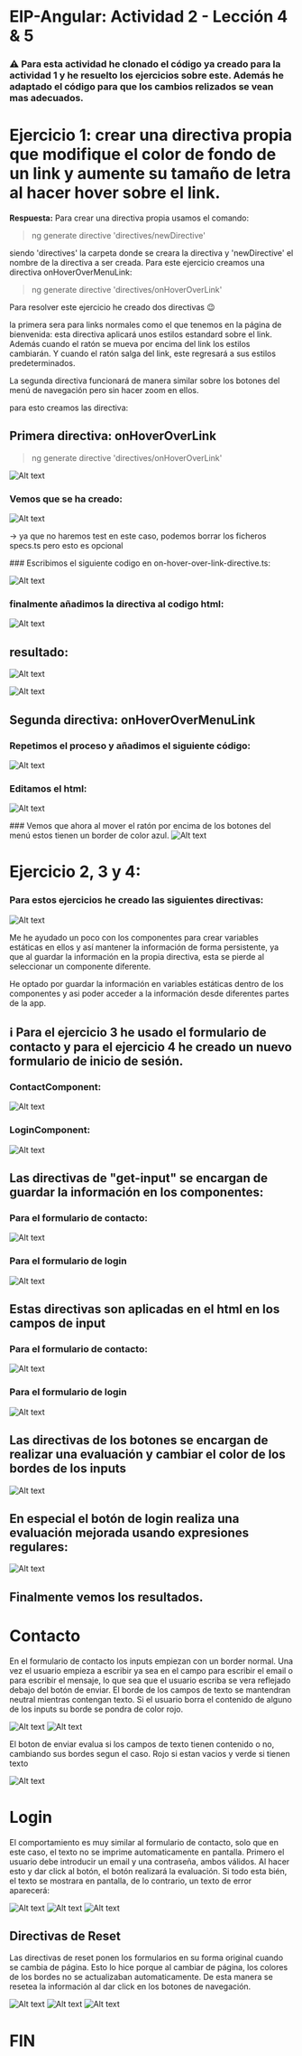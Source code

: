 # EIP-Angular: Actividad 2 - Lección 4 & 5

### ⚠️ Para esta actividad he clonado el código ya creado para la actividad 1 y he resuelto los ejercicios sobre este. Además he adaptado el código para que los cambios relizados se vean mas adecuados.


# Ejercicio 1: crear una directiva propia que modifique el color de fondo de un link y aumente su tamaño de letra al hacer hover sobre el link.

**Respuesta:**
Para crear una directiva propia usamos el comando: 

> ng generate directive 'directives/newDirective'

siendo 'directives' la carpeta donde se creara la directiva y 'newDirective' el nombre de la directiva a ser creada. Para este ejercicio creamos una directiva onHoverOverMenuLink:

> ng generate directive 'directives/onHoverOverLink'

Para resolver este ejercicio he creado dos directivas 😉

la primera sera para links normales como el que tenemos en la página de bienvenida: esta directiva aplicará unos estilos estandard sobre el link. Además cuando el ratón se mueva por encima del link los estilos cambiarán. Y cuando el ratón salga del link, este regresará a sus estilos predeterminados.

La segunda directiva funcionará de manera similar sobre los botones del menú de navegación pero sin hacer zoom en ellos.

para esto creamos las directiva:

## Primera directiva: onHoverOverLink

> ng generate directive 'directives/onHoverOverLink'

![Alt text](<Activity-Images/Captura de Pantalla 2023-07-22 a las 19.34.04.jpg>)

### Vemos que se ha creado:

![Alt text](<Activity-Images/Captura de Pantalla 2023-07-22 a las 19.34.25.jpg>)

-> ya que no haremos test en este caso, podemos borrar los ficheros specs.ts pero esto es opcional 

### Escribimos el siguiente codigo en on-hover-over-link-directive.ts:

![Alt text](<Activity-Images/Captura de Pantalla 2023-07-22 a las 20.28.27.jpg>)

### finalmente añadimos la directiva al codigo html:

![Alt text](<Activity-Images/Screenshot 2023-07-25 at 12.46.13.png>)

## resultado:

![Alt text](<Activity-Images/Captura de Pantalla 2023-07-22 a las 20.31.33.jpg>)

![Alt text](<Activity-Images/Captura de Pantalla 2023-07-22 a las 20.31.42.jpg>)

## Segunda directiva: onHoverOverMenuLink

### Repetimos el proceso y añadimos el siguiente código:

![Alt text](<Activity-Images/Screenshot 2023-07-25 at 12.44.28.png>)

### Editamos el html:

![Alt text](<Activity-Images/Screenshot 2023-07-25 at 12.48.34.png>)

### Vemos que ahora al mover el ratón por encima de los botones del menú estos tienen un border de color azul.
![Alt text](<Activity-Images/Screenshot 2023-07-25 at 12.50.33.png>)

# Ejercicio 2, 3 y 4: 

### Para estos ejercicios he creado las siguientes directivas:

![Alt text](<Activity-Images/Screenshot 2023-07-25 at 12.54.00.png>)

Me he ayudado un poco con los componentes para crear variables estáticas en ellos y así mantener la información de forma persistente, ya que al guardar la información en la propia directiva, esta se pierde al seleccionar un componente diferente.

He optado por guardar la información en variables estáticas dentro de los componentes y asi poder acceder a la información desde diferentes partes de la app.

## ℹ️ Para el ejercicio 3 he usado el formulario de contacto y para el ejercicio 4 he creado un nuevo formulario de inicio de sesión.

### ContactComponent:

![Alt text](<Activity-Images/Screenshot 2023-07-25 at 12.59.13.png>)

### LoginComponent: 

![Alt text](<Activity-Images/Screenshot 2023-07-25 at 12.59.36.png>)


## Las directivas de "get-input" se encargan de guardar la información en los componentes:

### Para el formulario de contacto:
![Alt text](<Activity-Images/Screenshot 2023-07-25 at 13.01.39.png>)

### Para el formulario de login
![Alt text](<Activity-Images/Screenshot 2023-07-25 at 13.01.48.png>)


## Estas directivas son aplicadas en el html en los campos de input

### Para el formulario de contacto:
![Alt text](<Activity-Images/Screenshot 2023-07-25 at 15.54.18.png>)

### Para el formulario de login
![Alt text](<Activity-Images/Screenshot 2023-07-25 at 15.54.33.png>)


## Las directivas de los botones se encargan de realizar una evaluación y cambiar el color de los bordes de los inputs


![Alt text](<Activity-Images/Screenshot 2023-07-25 at 13.05.15.png>)

## En especial el botón de login realiza una evaluación mejorada usando expresiones regulares:
![Alt text](<Activity-Images/Screenshot 2023-07-25 at 13.05.27.png>)

## Finalmente vemos los resultados.

# Contacto
En el formulario de contacto los inputs empiezan con un border normal. Una vez el usuario empieza a escribir ya sea en el campo para escribir el email o para escribir el mensaje, lo que sea que el usuario escriba se vera reflejado debajo del botón de enviar. El borde de los campos de texto se mantendran neutral mientras contengan texto. Si el usuario borra el contenido de alguno de los inputs su borde se pondra de color rojo. 

![Alt text](<Activity-Images/Screenshot 2023-07-25 at 16.04.52.png>)
![Alt text](<Activity-Images/Screenshot 2023-07-25 at 16.05.03.png>)

El boton de enviar evalua si los campos de texto tienen contenido o no, cambiando sus bordes segun el caso. Rojo si estan vacios y verde si tienen texto

![Alt text](<Activity-Images/Screenshot 2023-07-25 at 16.05.20.png>)

# Login
El comportamiento es muy similar al formulario de contacto, solo que en este caso, el texto no se imprime automaticamente en pantalla. Primero el usuario debe introducir un email y una contraseña, ambos válidos. Al hacer esto y dar click al botón, el botón realizará la evaluación. Si todo esta bién, el texto se mostrara en pantalla, de lo contrario, un texto de error aparecerá:

![Alt text](<Activity-Images/Screenshot 2023-07-25 at 16.14.48.png>)
![Alt text](<Activity-Images/Screenshot 2023-07-25 at 16.15.23.png>)
![Alt text](<Activity-Images/Screenshot 2023-07-25 at 16.15.31.png>)

## Directivas de Reset
Las directivas de reset ponen los formularios en su forma original cuando se cambia de página. Esto lo hice porque al cambiar de página, los colores de los bordes no se actualizaban automaticamente. De esta manera se resetea la información al dar click en los botones de navegación.

![Alt text](<Activity-Images/Screenshot 2023-07-25 at 16.21.29.png>)
![Alt text](<Activity-Images/Screenshot 2023-07-25 at 16.21.36.png>)
![Alt text](<Activity-Images/Screenshot 2023-07-25 at 16.21.51 1.png>)


# FIN
